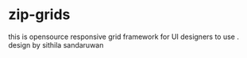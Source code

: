zip-grids
=========

this is opensource responsive grid framework for UI designers to use . 
design by sithila sandaruwan


